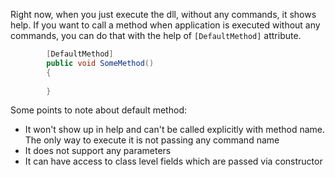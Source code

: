 Right now, when you just execute the dll, without any commands, it shows help. If you want to call a method when application is executed without any 
commands, you can do that with the help of `[DefaultMethod]` attribute.

```c#
        [DefaultMethod]
        public void SomeMethod()
        {
            
        }
```

Some points to note about default method:

- It won't show up in help and can't be called explicitly with method name. The only way to execute it is not passing any command name
- It does not support any parameters
- It can have access to class level fields which are passed via constructor